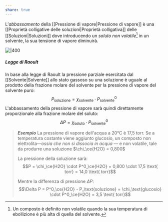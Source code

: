 ```yaml
---
share: true
---
```

L’*abbassamento* della [[Pressione di vapore|Pressione di vapore]] è una [[Proprietà colligative delle soluzioni|Proprietà colligativa]] delle [[Soluzioni|Soluzioni]] dove introducendo un *soluto non volatile*[^1] in un solvente, la sua tensione di vapore diminuirà.

![|400](696707150527594aad4e9214413b1733_MD5%201.png)

##### Legge di Raoult

In base alla legge di Raoult la pressione parziale esercitata dal [[Solvente|Solvente]] allo stato gassoso su una soluzione è uguale al prodotto della frazione molare del solvente per la pressione di vapore del solvente puro:
$$P_\text{soluzione} = \chi_\text{solvente} \cdot P^0_\text{solvente}$$
L'abbassamento della pressione di vapore sarà quindi direttamente proporzionale alla frazione molare del soluto:
$$\Delta P = \chi_\text{soluto} \cdot P^0_\text{solvente}$$

> ***Esempio***
> La pressione di vapore dell'acqua a 20°C è 17,5 torr. Se a temperatura costante viene aggiunto glucosio, un composto non elettrolita—*ossia che non si dissocia in acqua* — e non volatile, tale da produrre una soluzione $\chi_\ce{H2O} = 0,800$
>
> La pressione della soluzione sarà:
> $$P = \chi_\ce{H2O} \cdot P^0_\ce{H2O} = 0,800 \cdot 17,5 \text{ torr} = 14,0 \text{ torr}$$
> 
> Mentre la differenza di pressione $\Delta P$:
> $$\Delta P = P^0_\ce{H2O} - P_\text{soluzione} = \chi_\text{glucosio} \cdot P^0_\ce{H2O} = 3,5 \text{ torr}$$

[^1]: Un composto è definito non volatile quando la sua temperatura di ebollizione è più alta di quella del solvente.